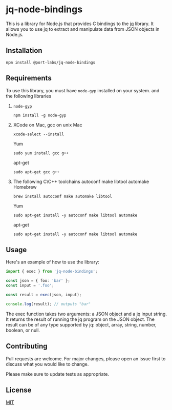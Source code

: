# jq-node-bindings

This is a library for Node.js that provides C bindings to the [jq](https://stedolan.github.io/jq/) library. It allows you to use jq to extract and manipulate data from JSON objects in Node.js.

## Installation

```
npm install @port-labs/jq-node-bindings
```

## Requirements

To use this library, you must have `node-gyp` installed on your system. and the following libraries

1. `node-gyp`
    ```
    npm install -g node-gyp
    ```

2.  XCode on Mac, gcc on unix
    Mac
    ```
    xcode-select --install
    ```
    
    Yum
    ```
    sudo yum install gcc g++
    ```

    apt-get
    ```
    sudo apt-get gcc g++
    ```

3. The following C\C++ toolchains autoconf make libtool automake
    Homebrew
    ```
    brew install autoconf make automake libtool
    ```

    Yum
    ```
    sudo apt-get install -y autoconf make libtool automake
    ```

    apt-get
    ```
    sudo apt-get install -y autoconf make libtool automake
    ```



## Usage

Here's an example of how to use the library:

```typescript
import { exec } from 'jq-node-bindings';

const json = { foo: 'bar' };
const input = '.foo';

const result = exec(json, input);

console.log(result); // outputs "bar"
```

The exec function takes two arguments: a JSON object and a jq input string. It returns the result of running the jq program on the JSON object. The result can be of any type supported by jq: object, array, string, number, boolean, or null.

## Contributing
Pull requests are welcome. For major changes, please open an issue first to discuss what you would like to change.

Please make sure to update tests as appropriate.

## License
[MIT](https://choosealicense.com/licenses/mit/)